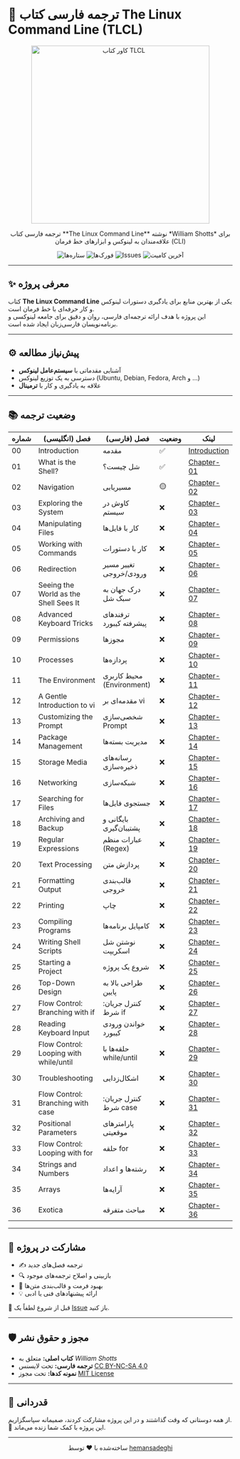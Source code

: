 # 📘 ترجمه فارسی کتاب The Linux Command Line (TLCL)

<p align="center">
 <img src="https://nostarch.com/sites/default/files/styles/uc_product_full/public/TLCL2_cover-front.png" alt="کاور کتاب TLCL" width="400"/>

</p>

<p align="center">
  ترجمه فارسی کتاب **The Linux Command Line** نوشته *William Shotts*  
  برای علاقه‌مندان به لینوکس و ابزارهای خط فرمان (CLI)
</p>

<p align="center">
  <img src="https://img.shields.io/github/stars/hemansadeghi/TLCL-Persian?style=social" alt="ستاره‌ها">
  <img src="https://img.shields.io/github/forks/hemansadeghi/TLCL-Persian?color=blueviolet" alt="فورک‌ها">
  <img src="https://img.shields.io/github/issues/hemansadeghi/TLCL-Persian?color=ff69b4" alt="Issues">
  <img src="https://img.shields.io/github/last-commit/hemansadeghi/TLCL-Persian?color=9cf" alt="آخرین کامیت">
</p>

---

## ✨ معرفی پروژه  

کتاب **The Linux Command Line** یکی از بهترین منابع برای یادگیری دستورات لینوکس و کار حرفه‌ای با خط فرمان است.  
این پروژه با هدف ارائه ترجمه‌ای فارسی، روان و دقیق برای جامعه لینوکسی و برنامه‌نویسان فارسی‌زبان ایجاد شده است.  

---

## ⚙️ پیش‌نیاز مطالعه  

- آشنایی مقدماتی با **سیستم‌عامل لینوکس**  
- دسترسی به یک توزیع لینوکس (Ubuntu, Debian, Fedora, Arch و ...)  
- علاقه به یادگیری و کار با **ترمینال**  

---

## 📚 وضعیت ترجمه  

| شماره | فصل (انگلیسی)                          | فصل (فارسی)                     | وضعیت | لینک |
|-------|-----------------------------------------|----------------------------------|--------|------|
| 00    | Introduction                           | مقدمه                            | ✅     | [Introduction](Book/00/Introduction.md) |
| 01    | What is the Shell?                     | شل چیست؟                        | ✅     | [Chapter-01](Book/01/Chapter-01.md) |
| 02    | Navigation                             | مسیریابی                         | 🟡     | [Chapter-02](Book/02/Chapter-02.md) |
| 03    | Exploring the System                   | کاوش در سیستم                    | ❌     | [Chapter-03](Book/03/Chapter-03.md) |
| 04    | Manipulating Files                     | کار با فایل‌ها                   | ❌     | [Chapter-04](Book/04/Chapter-04.md) |
| 05    | Working with Commands                  | کار با دستورات                    | ❌     | [Chapter-05](Book/05/Chapter-05.md) |
| 06    | Redirection                            | تغییر مسیر ورودی/خروجی           | ❌     | [Chapter-06](Book/06/Chapter-06.md) |
| 07    | Seeing the World as the Shell Sees It  | درک جهان به سبک شل               | ❌     | [Chapter-07](Book/07/Chapter-07.md) |
| 08    | Advanced Keyboard Tricks               | ترفندهای پیشرفته کیبورد          | ❌     | [Chapter-08](Book/08/Chapter-08.md) |
| 09    | Permissions                            | مجوزها                            | ❌     | [Chapter-09](Book/09/Chapter-09.md) |
| 10    | Processes                              | پردازه‌ها                         | ❌     | [Chapter-10](Book/10/Chapter-10.md) |
| 11    | The Environment                        | محیط کاربری (Environment)        | ❌     | [Chapter-11](Book/11/Chapter-11.md) |
| 12    | A Gentle Introduction to vi            | مقدمه‌ای بر vi                   | ❌     | [Chapter-12](Book/12/Chapter-12.md) |
| 13    | Customizing the Prompt                 | شخصی‌سازی Prompt                  | ❌     | [Chapter-13](Book/13/Chapter-13.md) |
| 14    | Package Management                     | مدیریت بسته‌ها                   | ❌     | [Chapter-14](Book/14/Chapter-14.md) |
| 15    | Storage Media                          | رسانه‌های ذخیره‌سازی             | ❌     | [Chapter-15](Book/15/Chapter-15.md) |
| 16    | Networking                             | شبکه‌سازی                         | ❌     | [Chapter-16](Book/16/Chapter-16.md) |
| 17    | Searching for Files                    | جستجوی فایل‌ها                   | ❌     | [Chapter-17](Book/17/Chapter-17.md) |
| 18    | Archiving and Backup                   | بایگانی و پشتیبان‌گیری            | ❌     | [Chapter-18](Book/18/Chapter-18.md) |
| 19    | Regular Expressions                    | عبارات منظم (Regex)              | ❌     | [Chapter-19](Book/19/Chapter-19.md) |
| 20    | Text Processing                        | پردازش متن                        | ❌     | [Chapter-20](Book/20/Chapter-20.md) |
| 21    | Formatting Output                      | قالب‌بندی خروجی                   | ❌     | [Chapter-21](Book/21/Chapter-21.md) |
| 22    | Printing                               | چاپ                               | ❌     | [Chapter-22](Book/22/Chapter-22.md) |
| 23    | Compiling Programs                     | کامپایل برنامه‌ها                 | ❌     | [Chapter-23](Book/23/Chapter-23.md) |
| 24    | Writing Shell Scripts                  | نوشتن شل اسکریپت                  | ❌     | [Chapter-24](Book/24/Chapter-24.md) |
| 25    | Starting a Project                     | شروع یک پروژه                     | ❌     | [Chapter-25](Book/25/Chapter-25.md) |
| 26    | Top-Down Design                        | طراحی بالا به پایین               | ❌     | [Chapter-26](Book/26/Chapter-26.md) |
| 27    | Flow Control: Branching with if        | کنترل جریان: شرط if               | ❌     | [Chapter-27](Book/27/Chapter-27.md) |
| 28    | Reading Keyboard Input                 | خواندن ورودی کیبورد               | ❌     | [Chapter-28](Book/28/Chapter-28.md) |
| 29    | Flow Control: Looping with while/until | حلقه‌ها با while/until            | ❌     | [Chapter-29](Book/29/Chapter-29.md) |
| 30    | Troubleshooting                        | اشکال‌زدایی                       | ❌     | [Chapter-30](Book/30/Chapter-30.md) |
| 31    | Flow Control: Branching with case      | کنترل جریان: شرط case             | ❌     | [Chapter-31](Book/31/Chapter-31.md) |
| 32    | Positional Parameters                  | پارامترهای موقعیتی                | ❌     | [Chapter-32](Book/32/Chapter-32.md) |
| 33    | Flow Control: Looping with for         | حلقه for                          | ❌     | [Chapter-33](Book/33/Chapter-33.md) |
| 34    | Strings and Numbers                    | رشته‌ها و اعداد                   | ❌     | [Chapter-34](Book/34/Chapter-34.md) |
| 35    | Arrays                                 | آرایه‌ها                          | ❌     | [Chapter-35](Book/35/Chapter-35.md) |
| 36    | Exotica                                | مباحث متفرقه                      | ❌     | [Chapter-36](Book/36/Chapter-36.md) |

---

## 🙌 مشارکت در پروژه  

- ✍️ ترجمه فصل‌های جدید  
- 🔍 بازبینی و اصلاح ترجمه‌های موجود  
- 🎨 بهبود فرمت و قالب‌بندی متن‌ها  
- 💡 ارائه پیشنهادهای فنی یا ادبی  

📌 قبل از شروع لطفاً یک [Issue](https://github.com/hemansadeghi/TLCL-Persian/issues) باز کنید.  

---

## 🛡️ مجوز و حقوق نشر  

- **کتاب اصلی:** متعلق به *William Shotts*  
- **ترجمه فارسی:** تحت لایسنس [CC BY-NC-SA 4.0](https://creativecommons.org/licenses/by-nc-sa/4.0/)  
- **نمونه کدها:** تحت مجوز [MIT License](LICENSE)  

---

## 🌟 قدردانی  

از همه دوستانی که وقت گذاشتند و در این پروژه مشارکت کردند، صمیمانه سپاسگزاریم.  
🌱 این پروژه با کمک شما زنده می‌ماند.  

---

<p align="center">ساخته‌شده با ❤️ توسط <a href="https://github.com/hemansadeghi">hemansadeghi</a></p>
